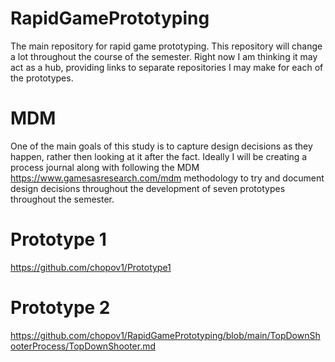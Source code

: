 # RapidGamePrototyping
The main repository for rapid game prototyping. This repository will change a lot throughout the course of the semester. Right now I am thinking it may act as a hub, providing links to separate repositories I may make for each of the prototypes.


# MDM
One of the main goals of this study is to capture design decisions as they happen, rather then looking at it after the fact. Ideally I will be creating a process journal along with following the MDM https://www.gamesasresearch.com/mdm methodology to try and document design decisions throughout the development of seven prototypes throughout the semester.

# Prototype 1
https://github.com/chopov1/Prototype1

# Prototype 2
https://github.com/chopov1/RapidGamePrototyping/blob/main/TopDownShooterProcess/TopDownShooter.md

